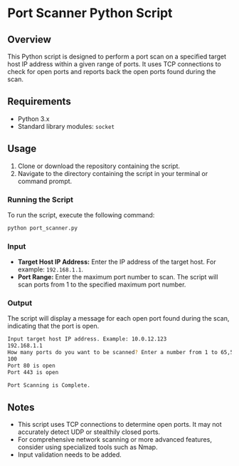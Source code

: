 # Port Scanner Python Script

## Overview
This Python script is designed to perform a port scan on a specified target host IP address within a given range of ports. It uses TCP connections to check for open ports and reports back the open ports found during the scan.

## Requirements
- Python 3.x
- Standard library modules: `socket`

## Usage
1. Clone or download the repository containing the script.
2. Navigate to the directory containing the script in your terminal or command prompt.

### Running the Script
To run the script, execute the following command:
```bash
python port_scanner.py
```

### Input
- **Target Host IP Address:** Enter the IP address of the target host. For example: `192.168.1.1`.
- **Port Range:** Enter the maximum port number to scan. The script will scan ports from 1 to the specified maximum port number.

### Output
The script will display a message for each open port found during the scan, indicating that the port is open.

```bash
Input target host IP address. Example: 10.0.12.123
192.168.1.1
How many ports do you want to be scanned? Enter a number from 1 to 65,535.
100
Port 80 is open
Port 443 is open

Port Scanning is Complete.
```

## Notes
- This script uses TCP connections to determine open ports. It may not accurately detect UDP or stealthily closed ports.
- For comprehensive network scanning or more advanced features, consider using specialized tools such as Nmap.
- Input validation needs to be added.
